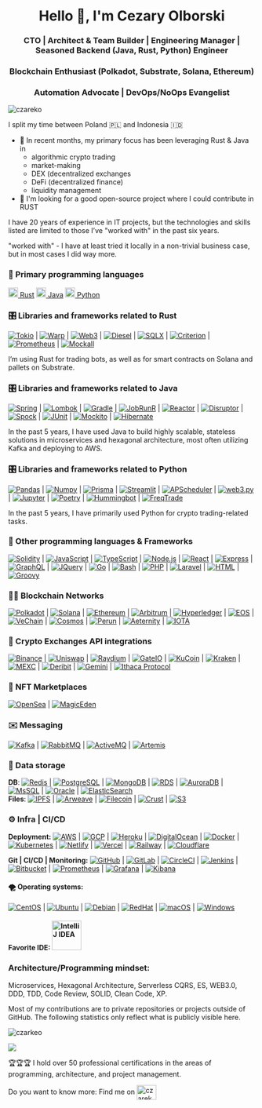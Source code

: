 <h1 align="center">Hello 👋, I'm Cezary Olborski</h1>
<h3 align="center">CTO | Architect & Team Builder | Engineering Manager | Seasoned Backend (Java, Rust, Python) Engineer</h3>
<h3 align="center">Blockchain Enthusiast (Polkadot, Substrate, Solana, Ethereum)</h3>
<h3 align="center">Automation Advocate | DevOps/NoOps Evangelist</h3>

<p align="left"> <img src="https://komarev.com/ghpvc/?username=czareko&label=Profile%20views&color=0e75b6&style=flat" alt="czareko" /> </p>

I split my time between Poland 🇵🇱 and Indonesia 🇮🇩
- 🌱 In recent months, my primary focus has been leveraging Rust & Java in
  -  algorithmic crypto trading
  -  market-making
  -  DEX (decentralized exchanges
  -  DeFi (decentralized finance)
  -  liquidity management
- 👯 I'm looking for a good open-source project where I could contribute in RUST

I have 20 years of experience in IT projects, but the technologies and skills listed are limited to those I’ve "worked with" in the past six years.

"worked with" - I have at least tried it locally in a non-trivial business case, but in most cases I did way more.

### 🔭  Primary programming languages

<a href="https://www.rust-lang.org/" target="blank"><img src="https://raw.githubusercontent.com/rust-lang/rust-artwork/master/logo/rust-logo-512x512.png" alt="Rust" width="20" height="20"/> Rust</a>
<a href="https://www.java.com/" target="blank"><img src="https://cdn.jsdelivr.net/gh/devicons/devicon/icons/java/java-original.svg" alt="Java" width="20" height="20"> Java</a>
<a href="https://www.python.org/" target="blank"><img src="https://cdn.jsdelivr.net/gh/devicons/devicon/icons/python/python-original.svg" alt="Python" width="20" height="20"> Python</a>

### 🎛️ Libraries and frameworks related to Rust

<a href="https://tokio.rs/"><img src="https://img.shields.io/badge/-Tokio-333333?logo=tokio" alt="Tokio"></a> |
<a href="https://docs.rs/warp/"><img src="https://img.shields.io/badge/-Warp-2D3748?logo=warp" alt="Warp"></a> |
<a href="https://github.com/tomusdrw/rust-web3"><img src="https://img.shields.io/badge/-Web3-3C3C3D?logo=ethereum" alt="Web3"></a> |
<a href="https://diesel.rs/"><img src="https://img.shields.io/badge/-Diesel-000000?logo=diesel" alt="Diesel"></a> |
<a href="https://docs.rs/sqlx/"><img src="https://img.shields.io/badge/-SQLX-0078D7?logo=postgresql" alt="SQLX"></a> |
<a href="https://docs.rs/criterion/"><img src="https://img.shields.io/badge/-Criterion-333333?logo=rust" alt="Criterion"></a> |
<a href="https://prometheus.io/"><img src="https://img.shields.io/badge/-Prometheus-E6522C?logo=prometheus" alt="Prometheus"></a> |
<a href="https://docs.rs/mockall/"><img src="https://img.shields.io/badge/-Mockall-333333?logo=rust" alt="Mockall"></a>

I’m using Rust for trading bots, as well as for smart contracts on Solana and pallets on Substrate.

### 🎛️ Libraries and frameworks related to Java

<a href="https://spring.io/"><img src="https://img.shields.io/badge/-Spring-6DB33F?logo=spring" alt="Spring"></a> |
<a href="https://projectlombok.org/"><img src="https://img.shields.io/badge/-Lombok-DB7223?logo=lombok" alt="Lombok"></a> |
<a href="https://gradle.org/"><img src="https://img.shields.io/badge/-Gradle-02303A?logo=gradle" alt="Gradle"></a> |
<a href="https://www.jobrunr.io/"><img src="https://img.shields.io/badge/-JobRunR-FF4500?logo=java" alt="JobRunR"></a> |
<a href="https://projectreactor.io/"><img src="https://img.shields.io/badge/-Reactor-31B2DF?logo=reactivex" alt="Reactor"></a> |
<a href="https://lmax-exchange.github.io/disruptor/"><img src="https://img.shields.io/badge/-Disruptor-000000?logo=java" alt="Disruptor"></a> |
<a href="https://spockframework.org/"><img src="https://img.shields.io/badge/-Spock-000000?logo=spock" alt="Spock"></a> |
<a href="https://junit.org/junit5/"><img src="https://img.shields.io/badge/-JUnit-25A162?logo=junit5" alt="JUnit"></a> |
<a href="https://site.mockito.org/"><img src="https://img.shields.io/badge/-Mockito-4CAF50?logo=mockito" alt="Mockito"></a> |
<a href="https://hibernate.org/"><img src="https://img.shields.io/badge/-Hibernate-59666C?logo=hibernate" alt="Hibernate"></a>

In the past 5 years, I have used Java to build highly scalable, stateless solutions in microservices and hexagonal architecture, most often utilizing Kafka and deploying to AWS.

### 🎛️ Libraries and frameworks related to Python

<a href="https://pandas.pydata.org/"><img src="https://img.shields.io/badge/-Pandas-150458?logo=pandas" alt="Pandas"></a> |
<a href="https://numpy.org/"><img src="https://img.shields.io/badge/-Numpy-013243?logo=numpy" alt="Numpy"></a> |
<a href="https://www.prisma.io/"><img src="https://img.shields.io/badge/-Prisma-2D3748?logo=prisma" alt="Prisma"></a> |
<a href="https://streamlit.io/"><img src="https://img.shields.io/badge/-Streamlit-FF4B4B?logo=streamlit" alt="Streamlit"></a> |
<a href="https://apscheduler.readthedocs.io/"><img src="https://img.shields.io/badge/-APScheduler-0078D7?logo=python" alt="APScheduler"></a> |
<a href="https://web3py.readthedocs.io/"><img src="https://img.shields.io/badge/-web3.py-F16822?logo=ethereum" alt="web3.py"></a> |
<a href="https://jupyter.org/"><img src="https://img.shields.io/badge/-Jupyter-F37626?logo=jupyter" alt="Jupyter"></a> |
<a href="https://python-poetry.org/"><img src="https://img.shields.io/badge/-Poetry-60A5FA?logo=python" alt="Poetry"></a> |
<a href="https://hummingbot.io/"><img src="https://img.shields.io/badge/-Hummingbot-FF6600?logo=bitcoin" alt="Hummingbot"></a> |
<a href="https://www.freqtrade.io/"><img src="https://img.shields.io/badge/-FreqTrade-2D3748?logo=python" alt="FreqTrade"></a>

In the past 5 years, I have primarily used Python for crypto trading-related tasks.

### 🧰 Other programming languages & Frameworks

<a href="https://soliditylang.org/"><img src="https://img.shields.io/badge/-Solidity-363636?logo=solidity" alt="Solidity"></a> |
<a href="https://www.javascript.com/"><img src="https://img.shields.io/badge/-JavaScript-F7DF1E?logo=javascript" alt="JavaScript"></a> |
<a href="https://www.typescriptlang.org/"><img src="https://img.shields.io/badge/-TypeScript-3178C6?logo=typescript" alt="TypeScript"></a> |
<a href="https://nodejs.org/"><img src="https://img.shields.io/badge/-Node.js-339933?logo=node.js" alt="Node.js"></a> |
<a href="https://reactjs.org/"><img src="https://img.shields.io/badge/-React-61DAFB?logo=react" alt="React"></a> |
<a href="https://expressjs.com/"><img src="https://img.shields.io/badge/-Express-000000?logo=express" alt="Express"></a> |
<a href="https://graphql.org/"><img src="https://img.shields.io/badge/-GraphQL-E10098?logo=graphql" alt="GraphQL"></a> |
<a href="https://jquery.com/"><img src="https://img.shields.io/badge/-JQuery-0769AD?logo=jquery" alt="JQuery"></a> |
<a href="https://golang.org/"><img src="https://img.shields.io/badge/-Go-00ADD8?logo=go" alt="Go"></a> |
<a href="https://www.gnu.org/software/bash/"><img src="https://img.shields.io/badge/-Bash-4EAA25?logo=gnu-bash" alt="Bash"></a> |
<a href="https://www.php.net/"><img src="https://img.shields.io/badge/-PHP-777BB4?logo=php" alt="PHP"></a> |
<a href="https://laravel.com/"><img src="https://img.shields.io/badge/-Laravel-FF2D20?logo=laravel" alt="Laravel"></a> |
<a href="https://developer.mozilla.org/en-US/docs/Web/HTML"><img src="https://img.shields.io/badge/-HTML-E34F26?logo=html5" alt="HTML"></a> |
<a href="https://groovy-lang.org/"><img src="https://img.shields.io/badge/-Groovy-4298B8?logo=apache-groovy" alt="Groovy"></a>

### ⛓️‍💥 Blockchain Networks

<a href="https://polkadot.network/"><img src="https://img.shields.io/badge/-Polkadot-E6007A?logo=polkadot" alt="Polkadot"></a> |
<a href="https://solana.com/"><img src="https://img.shields.io/badge/-Solana-00FFB1?logo=solana" alt="Solana"></a> |
<a href="https://ethereum.org/"><img src="https://img.shields.io/badge/-Ethereum-3C3C3D?logo=ethereum" alt="Ethereum"></a> |
<a href="https://arbitrum.io/"><img src="https://img.shields.io/badge/-Arbitrum-2D374B?logo=arbitrum" alt="Arbitrum"></a> |
<a href="https://www.hyperledger.org/"><img src="https://img.shields.io/badge/-Hyperledger-2F3134?logo=hyperledger" alt="Hyperledger"></a> |
<a href="https://eos.io/"><img src="https://img.shields.io/badge/-EOS-000000?logo=eos" alt="EOS"></a> |
<a href="https://www.vechain.org/"><img src="https://img.shields.io/badge/-VeChain-00AACC?logo=vechain" alt="VeChain"></a> |
<a href="https://cosmos.network/"><img src="https://img.shields.io/badge/-Cosmos-2E3148?logo=cosmos" alt="Cosmos"></a> |
<a href="https://www.perun.network/"><img src="https://img.shields.io/badge/-Perun-0088CC?logo=perun" alt="Perun"></a> |
<a href="https://www.aeternity.com/"><img src="https://img.shields.io/badge/-Aeternity-F72E74?logo=aeternity" alt="Aeternity"></a> |
<a href="https://www.iota.org/"><img src="https://img.shields.io/badge/-IOTA-131E3A?logo=iota" alt="IOTA"></a>

###  💱 Crypto Exchanges API integrations
<a href="https://www.binance.com/"><img src="https://img.shields.io/badge/-Binance-F0B90B?logo=binance" alt="Binance"></a> |
<a href="https://uniswap.org/"><img src="https://img.shields.io/badge/-Uniswap-FF007A?logo=uniswap" alt="Uniswap"></a> |
<a href="https://raydium.io/"><img src="https://img.shields.io/badge/-Raydium-9A4CFF?logo=raydium" alt="Raydium"></a> |
<a href="https://www.gate.io/"><img src="https://img.shields.io/badge/-GateIO-11A9E4?logo=gate.io" alt="GateIO"></a> |
<a href="https://www.kucoin.com/"><img src="https://img.shields.io/badge/-KuCoin-29A3A3?logo=kucoin" alt="KuCoin"></a> |
<a href="https://www.kraken.com/"><img src="https://img.shields.io/badge/-Kraken-5865F2?logo=kraken" alt="Kraken"></a> |
<a href="https://www.mexc.com/"><img src="https://img.shields.io/badge/-MEXC-1DC76A?logo=mexc" alt="MEXC"></a> |
<a href="https://www.deribit.com/"><img src="https://img.shields.io/badge/-Deribit-2EB397?logo=deribit" alt="Deribit"></a> |
<a href="https://www.gemini.com/"><img src="https://img.shields.io/badge/-Gemini-00DCFA?logo=gemini" alt="Gemini"></a> |
<a href="https://www.ithacaprotocol.io/"><img src="https://img.shields.io/badge/-Ithaca%20Protocol-000000?logo=ithaca-protocol" alt="Ithaca Protocol"></a>

### 🦄 NFT Marketplaces

<a href="https://opensea.io/"><img src="https://img.shields.io/badge/-OpenSea-2081E2?logo=opensea" alt="OpenSea"></a> |
<a href="https://magiceden.io/"><img src="https://img.shields.io/badge/-MagicEden-9146FF?logo=magic-eden" alt="MagicEden"></a>

### ✉️ Messaging

<a href="https://kafka.apache.org/"><img src="https://img.shields.io/badge/-Kafka-231F20?logo=apache-kafka" alt="Kafka"></a> |
<a href="https://www.rabbitmq.com/"><img src="https://img.shields.io/badge/-RabbitMQ-FF6600?logo=rabbitmq" alt="RabbitMQ"></a> |
<a href="https://activemq.apache.org/"><img src="https://img.shields.io/badge/-ActiveMQ-000000?logo=apache" alt="ActiveMQ"></a> |
<a href="https://activemq.apache.org/components/artemis/"><img src="https://img.shields.io/badge/-Artemis-29A3A3?logo=apache" alt="Artemis"></a>

### 💾 Data storage

**DB**: <a href="https://redis.io/"><img src="https://img.shields.io/badge/-Redis-DC382D?logo=redis" alt="Redis"></a> |
<a href="https://www.postgresql.org/"><img src="https://img.shields.io/badge/-PostgreSQL-4169E1?logo=postgresql" alt="PostgreSQL"></a> |
<a href="https://www.mongodb.com/"><img src="https://img.shields.io/badge/-MongoDB-47A248?logo=mongodb" alt="MongoDB"></a> |
<a href="https://aws.amazon.com/rds/"><img src="https://img.shields.io/badge/-RDS-527FFF?logo=amazon-rds" alt="RDS"></a> |
<a href="https://aws.amazon.com/rds/aurora/"><img src="https://img.shields.io/badge/-AuroraDB-527FFF?logo=amazon-aurora" alt="AuroraDB"></a> |
<a href="https://www.microsoft.com/en-us/sql-server/sql-server-downloads"><img src="https://img.shields.io/badge/-MsSQL-CC2927?logo=microsoft-sql-server" alt="MsSQL"></a> |
<a href="https://www.oracle.com/database/"><img src="https://img.shields.io/badge/-Oracle-F80000?logo=oracle" alt="Oracle"></a> |
<a href="https://www.elastic.co/"><img src="https://img.shields.io/badge/-ElasticSearch-005571?logo=elasticsearch" alt="ElasticSearch"></a> </br>
**Files**: <a href="https://ipfs.io/"><img src="https://img.shields.io/badge/-IPFS-65C2CB?logo=ipfs" alt="IPFS"></a> |
<a href="https://www.arweave.org/"><img src="https://img.shields.io/badge/-Arweave-2E3C4E?logo=arweave" alt="Arweave"></a> |
<a href="https://filecoin.io/"><img src="https://img.shields.io/badge/-Filecoin-0090FF?logo=filecoin" alt="Filecoin"></a> |
<a href="https://crust.network/"><img src="https://img.shields.io/badge/-Crust-000000?logo=crust" alt="Crust"></a> |
<a href="https://aws.amazon.com/s3/"><img src="https://img.shields.io/badge/-S3-569A31?logo=amazon-s3" alt="S3"></a>

### ⚙️ Infra | CI/CD

**Deployment:** <a href="https://aws.amazon.com/"><img src="https://img.shields.io/badge/-AWS-232F3E?logo=amazon-aws" alt="AWS"></a> | 
<a href="https://cloud.google.com/"><img src="https://img.shields.io/badge/-GCP-4285F4?logo=google-cloud" alt="GCP"></a> |
<a href="https://www.heroku.com/"><img src="https://img.shields.io/badge/-Heroku-430098?logo=heroku" alt="Heroku"></a> |
<a href="https://www.digitalocean.com/"><img src="https://img.shields.io/badge/-DigitalOcean-0080FF?logo=digitalocean" alt="DigitalOcean"></a> |
<a href="https://www.docker.com/"><img src="https://img.shields.io/badge/-Docker-2496ED?logo=docker" alt="Docker"></a> |
<a href="https://kubernetes.io/"><img src="https://img.shields.io/badge/-Kubernetes-326CE5?logo=kubernetes" alt="Kubernetes"></a> | 
<a href="https://www.netlify.com/"><img src="https://img.shields.io/badge/-Netlify-00C7B7?logo=netlify" alt="Netlify"></a> |
<a href="https://vercel.com/"><img src="https://img.shields.io/badge/-Vercel-000000?logo=vercel" alt="Vercel"></a> |
<a href="https://railway.app/"><img src="https://img.shields.io/badge/-Railway-000000?logo=railway" alt="Railway"></a> |
<a href="https://www.cloudflare.com/"><img src="https://img.shields.io/badge/-Cloudflare-F38020?logo=cloudflare" alt="Cloudflare"></a>

**Git | CI/CD | Monitoring:** <a href="https://github.com/"><img src="https://img.shields.io/badge/-GitHub-181717?logo=github" alt="GitHub"></a> |
<a href="https://gitlab.com/"><img src="https://img.shields.io/badge/-GitLab-FC6D26?logo=gitlab" alt="GitLab"></a> |
<a href="https://circleci.com/"><img src="https://img.shields.io/badge/-CircleCI-343434?logo=circleci" alt="CircleCI"></a> |
<a href="https://www.jenkins.io/"><img src="https://img.shields.io/badge/-Jenkins-D24939?logo=jenkins" alt="Jenkins"></a> |
<a href="https://bitbucket.org/"><img src="https://img.shields.io/badge/-Bitbucket-0052CC?logo=bitbucket" alt="Bitbucket"></a> |
<a href="https://prometheus.io/"><img src="https://img.shields.io/badge/-Prometheus-E6522C?logo=prometheus" alt="Prometheus"></a> |
<a href="https://grafana.com/"><img src="https://img.shields.io/badge/-Grafana-F46800?logo=grafana" alt="Grafana"></a> |
<a href="https://www.elastic.co/kibana/"><img src="https://img.shields.io/badge/-Kibana-005571?logo=kibana" alt="Kibana"></a>


#### 🌪️ **Operating systems:**

<a href="https://www.centos.org/"><img src="https://img.shields.io/badge/-CentOS-262577?logo=CentOS" alt="CentOS"></a> |
<a href="https://ubuntu.com/"><img src="https://img.shields.io/badge/-Ubuntu-E95420?logo=Ubuntu" alt="Ubuntu"></a> |
<a href="https://www.debian.org/"><img src="https://img.shields.io/badge/-Debian-A81D33?logo=Debian" alt="Debian"></a> |
<a href="https://www.redhat.com/"><img src="https://img.shields.io/badge/-RedHat-EE0000?logo=RedHat" alt="RedHat"></a> |
<a href="https://www.apple.com/macos/"><img src="https://img.shields.io/badge/-macOS-000000?logo=apple" alt="macOS"></a> |
<a href="https://www.microsoft.com/windows/"><img src="https://img.shields.io/badge/-Windows-0078D6?logo=Windows" alt="Windows"></a>

#### Favorite IDE: <img src="https://cdn.jsdelivr.net/gh/devicons/devicon/icons/intellij/intellij-original.svg" alt="IntelliJ IDEA" width="60" height="60">

### Architecture/Programming mindset:

Microservices, Hexagonal Architecture, Serverless CQRS, ES, WEB3.0, DDD, TDD, Code Review, SOLID, Clean Code, XP.


Most of my contributions are to private repositories or projects outside of GitHub. The following statistics only reflect what is publicly visible here.


<p><img align="center" src="https://github-readme-streak-stats.herokuapp.com/?user=czareko&" alt="czarkeo" /></p>


![](https://github-profile-trophy.vercel.app/?username=czareko&theme=algolia&column=5)

🏆🏆🏆 I hold over 50 professional certifications in the areas of programming, architecture, and project management.

Do you want to know more: Find me on <a href="https://linkedin.com/in/cezary-olborski" target="blank"><img align="center" src="https://raw.githubusercontent.com/rahuldkjain/github-profile-readme-generator/master/src/images/icons/Social/linked-in-alt.svg" alt="czareko" height="30" width="40" /></a>


